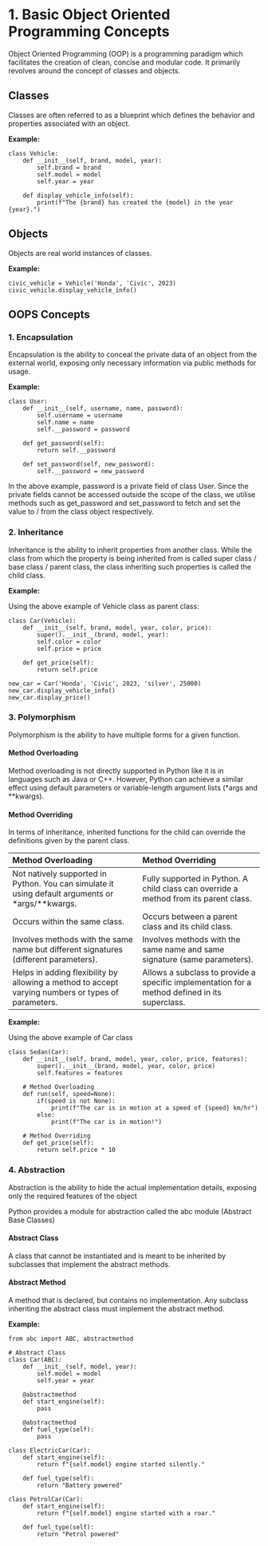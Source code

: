 # 1. Basic Object Oriented Programming Concepts

Object Oriented Programming (OOP) is a programming paradigm which facilitates the creation of clean, concise and modular code. It primarily revolves around the concept of classes and objects.

## Classes

Classes are often referred to as a blueprint which defines the behavior and properties associated with an object.

**Example:**

    class Vehicle:
        def __init__(self, brand, model, year):
            self.brand = brand
            self.model = model
            self.year = year

        def display_vehicle_info(self):
            print(f"The {brand} has created the {model} in the year {year}.")

## Objects

Objects are real world instances of classes.

**Example:**

    civic_vehicle = Vehicle('Honda', 'Civic', 2023)
    civic_vehicle.display_vehicle_info()

## OOPS Concepts

### 1. **Encapsulation**

Encapsulation is the ability to conceal the private data of an object from the external world, exposing only necessary information via public methods for usage.

**Example:**

    class User:
        def __init__(self, username, name, password):
            self.username = username
            self.name = name
            self.__password = password

        def get_password(self):
            return self.__password

        def set_password(self, new_password):
            self.__password = new_password

In the above example, password is a private field of class User. Since the private fields cannot be accessed outside the scope of the class, we utilise methods such as get_password and set_password to fetch and set the value to / from the class object respectively.

### 2. **Inheritance**

Inheritance is the ability to inherit properties from another class. While the class from which the property is being inherited from is called super class / base class / parent class, the class inheriting such properties is called the child class.

**Example:**

Using the above example of Vehicle class as parent class:

    class Car(Vehicle):
        def __init__(self, brand, model, year, color, price):
            super().__init__(brand, model, year):
            self.color = color
            self.price = price

        def get_price(self):
            return self.price

    new_car = Car('Honda', 'Civic', 2023, 'silver', 25000)
    new_car.display_vehicle_info()
    new_car.display_price()

### 3. **Polymorphism**

Polymorphism is the ability to have multiple forms for a given function.

#### **Method Overloading**  

Method overloading is not directly supported in Python like it is in languages such as Java or C++. However, Python can achieve a similar effect using default parameters or variable-length argument lists (*args and **kwargs).

#### **Method Overriding**  

In terms of inheritance, inherited functions for the child can override the definitions given by the parent class.

| **Method Overloading** | **Method Overriding** |
| :---        |    :----   |
| Not natively supported in Python. You can simulate it using default arguments or *args/**kwargs. | Fully supported in Python. A child class can override a method from its parent class. |
| Occurs within the same class. | Occurs between a parent class and its child class. |
| Involves methods with the same name but different signatures (different parameters). | Involves methods with the same name and same signature (same parameters). |
| Helps in adding flexibility by allowing a method to accept varying numbers or types of parameters. | Allows a subclass to provide a specific implementation for a method defined in its superclass. |

**Example:**

Using the above example of Car class

    class Sedan(Car):
        def __init__(self, brand, model, year, color, price, features):
            super().__init__(brand, model, year, color, price)
            self.features = features

        # Method Overloading
        def run(self, speed=None):
            if(speed is not None):
                print(f"The car is in motion at a speed of {speed} km/hr")
            else:
                print(f"The car is in motion!")            

        # Method Overriding
        def get_price(self):
            return self.price * 10

### 4. **Abstraction**

Abstraction is the ability to hide the actual implementation details, exposing only the required features of the object

Python provides a module for abstraction called the abc module (Abstract Base Classes)

#### **Abstract Class**  

A class that cannot be instantiated and is meant to be inherited by subclasses that implement the abstract methods.

#### **Abstract Method**

A method that is declared, but contains no implementation. Any subclass inheriting the abstract class must implement the abstract method.

**Example:**

    from abc import ABC, abstractmethod

    # Abstract Class
    class Car(ABC):
        def __init__(self, model, year):
            self.model = model
            self.year = year

        @abstractmethod
        def start_engine(self):
            pass

        @abstractmethod
        def fuel_type(self):
            pass

    class ElectricCar(Car):
        def start_engine(self):
            return f"{self.model} engine started silently."

        def fuel_type(self):
            return "Battery powered"

    class PetrolCar(Car):
        def start_engine(self):
            return f"{self.model} engine started with a roar."

        def fuel_type(self):
            return "Petrol powered"
            

